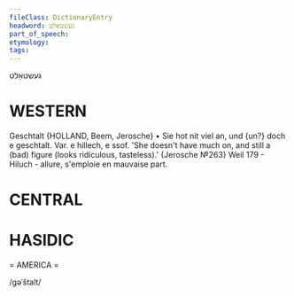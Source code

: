 ```yaml
---
fileClass: DictionaryEntry
headword: געשטאַלט
part_of_speech: 
etymology: 
tags: 
---
```

געשטאַלט

WESTERN
========

Geschtalt {HOLLAND, Beem, Jerosche}
	•	Sie hot nit viel an, und {un?} doch e geschtalt. Var. e hillech, e ssof. 'She doesn't have much on, and still a (bad) figure (looks ridiculous, tasteless).' {Jerosche №263}
Weil 179 - Hiluch - allure, s'emploie en mauvaise part.

CENTRAL
========

HASIDIC
=======
= AMERICA = 

/gəˈštalt/